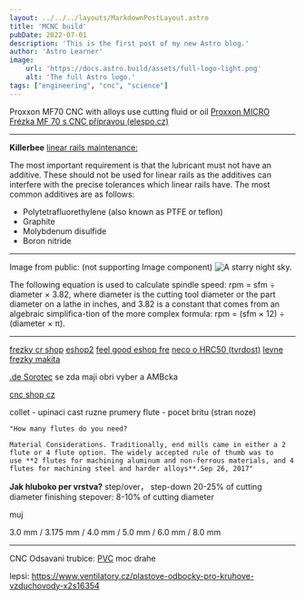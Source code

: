 ```yaml
---
layout: ../../../layouts/MarkdownPostLayout.astro
title: 'MCNC build'
pubDate: 2022-07-01
description: 'This is the first post of my new Astro blog.'
author: 'Astro Learner'
image:
    url: 'https://docs.astro.build/assets/full-logo-light.png'
    alt: 'The full Astro logo.'
tags: ["engineering", "cnc", "science"]
---
```

Proxxon MF70 CNC
with alloys use cutting fluid or oil
[Proxxon MICRO Frézka MF 70 s CNC přípravou (elespo.cz)](https://www.elespo.cz/proxxon-micro-frezka-mf-70-s-cnc-pripravou)

---

**Killerbee**
[linear rails maintenance:](https://ratrig.dozuki.com/Guide/02.+%5BBeginner%5D+Linear+rail+maintenance+guide+without+disassembly/9?lang=en)

 The most important requirement is that the lubricant must not have an additive. These should not be used for linear rails as the additives can interfere with the precise tolerances which linear rails have. The most common additives are as follows:
    
-   Polytetrafluorethylene (also known as PTFE or teflon)    
-   Graphite    
-   Molybdenum disulfide    
-   Boron nitride

---

Image from public: (not supporting Image component)
![A starry night sky.](/images/tr.PNG)

The following equation is used to calculate spindle speed: rpm = sfm ÷ diameter × 3.82, where diameter is the cutting tool diameter or the part diameter on a lathe in inches, and 3.82 is a constant that comes from an algebraic simplifica-tion of the more complex formula: rpm = (sfm × 12) ÷ (diameter × π).

---

[frezky cr shop](https://www.cznastroje.cz/Tvrdokovova-freza-50HRC-2-brita-TiAlN-d226.htm#detail-anchor-description)
[eshop2](https://www.profinaradi.com/rezbarstvi-ryti-frezovani)
[feel good eshop fre](https://jk-nastroje.cz/shop/kulove-standard/137-kulova-freza-tvrdokovova-o-6-mm.html)
[neco o HRC50 (tvrdost)](https://www.ukocarbide.com/blog/what-is-the-difference-between-the-coating-of-end-mill/)
[levne frezky makita](https://www.naradi-vesely.cz/drazkovaci-freza-1-brit-5x13-s8.html)


[.de Sorotec](https://www.sorotec.de/shop/Cutting-Tools/sorotec-tools/) se zda maji obri vyber a AMBcka

[cnc shop cz](http://www.cncshop.cz/vyhledavani/vysledky?q=freza)

collet - upinaci cast ruzne prumery
flute - pocet britu (stran noze)

```
"How many flutes do you need?

Material Considerations. Traditionally, end mills came in either a 2 flute or 4 flute option. The widely accepted rule of thumb was to use **2 flutes for machining aluminum and non-ferrous materials, and 4 flutes for machining steel and harder alloys**.Sep 26, 2017"
```


**Jak hluboko per vrstva?**
step/over， step-down 20-25% of cutting diameter
finishing stepover: 8-10% of cutting diameter

muj 

3.0 mm / 3.175 mm / 4.0 mm / 5.0 mm / 6.0 mm / 8.0 mm

---
CNC Odsavani trubice: [PVC](https://www.hadice-prumyslove.cz/p/876/hadice-elasticka-pvc-lehka-tl-07-mm-dn-40-mm) moc drahe

lepsi: https://www.ventilatory.cz/plastove-odbocky-pro-kruhove-vzduchovody-x2s16354




